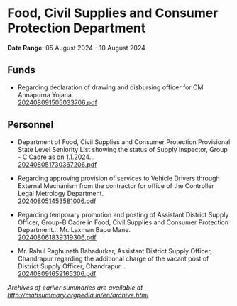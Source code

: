 # Food, Civil Supplies and Consumer Protection Department

**Date Range**: 05 August 2024 - 10 August 2024


## Funds
- Regarding declaration of drawing and disbursing officer for CM Annapurna Yojana.\
  [202408091505033706.pdf](https://gr.maharashtra.gov.in/Site/Upload/Government%20Resolutions/English/202408091505033706.pdf)

## Personnel
- Department of Food, Civil Supplies and Consumer Protection Provisional State Level Seniority List showing the status of Supply Inspector, Group - C Cadre as on 1.1.2024...\
  [202408051730367206.pdf](https://gr.maharashtra.gov.in/Site/Upload/Government%20Resolutions/English/202408051730367206.pdf)

- Regarding approving provision of services to Vehicle Drivers through External Mechanism from the contractor for office of the Controller Legal Metrology Department.\
  [202408051453581006.pdf](https://gr.maharashtra.gov.in/Site/Upload/Government%20Resolutions/English/202408051453581006.pdf)

- Regarding temporary promotion and posting of Assistant District Supply Officer, Group-B Cadre in Food, Civil Supplies and Consumer Protection Department...  Mr. Laxman Bapu Mane.\
  [202408061839319306.pdf](https://gr.maharashtra.gov.in/Site/Upload/Government%20Resolutions/English/202408061839319306.pdf)

- Mr. Rahul Raghunath Bahadurkar, Assistant District Supply Officer, Chandrapur regarding the additional charge of the vacant post of District Supply Officer, Chandrapur...\
  [202408091652165306.pdf](https://gr.maharashtra.gov.in/Site/Upload/Government%20Resolutions/English/202408091652165306.pdf)


*Archives of earlier summaries are available at http://mahsummary.orgpedia.in/en/archive.html*